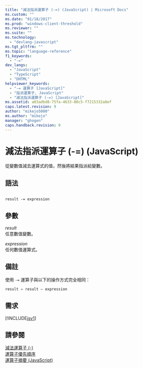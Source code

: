 ```yaml
---
title: "減法指派運算子 (-=) (JavaScript) | Microsoft Docs"
ms.custom: ""
ms.date: "01/18/2017"
ms.prod: "windows-client-threshold"
ms.reviewer: ""
ms.suite: ""
ms.technology: 
  - "devlang-javascript"
ms.tgt_pltfrm: ""
ms.topic: "language-reference"
f1_keywords: 
  - "-="
dev_langs: 
  - "JavaScript"
  - "TypeScript"
  - "DHTML"
helpviewer_keywords: 
  - "-= 運算子 [JavaScript]"
  - "指派運算子, JavaScript"
  - "減法指派運算子 (-=) [JavaScript]"
ms.assetid: a03adbd8-75fa-4633-80c5-f7215332a8ef
caps.latest.revision: 9
author: "mikejo5000"
ms.author: "mikejo"
manager: "ghogen"
caps.handback.revision: 9
---
```

# 減法指派運算子 (-=) (JavaScript)
從變數值減去運算式的值，然後將結果指派給變數。  
  
## 語法  
  
```  
  
result -= expression  
```  
  
## 參數  
 *result*  
 任意數值變數。  
  
 *expression*  
 任何數值運算式。  
  
## 備註  
 使用 `-=` 運算子與以下的操作方式完全相同：  
  
```javascript  
result = result – expression  
```  
  
## 需求  
 [!INCLUDE[jsv1](../../javascript/misc/includes/jsv1-md.md)]  
  
## 請參閱  
 [減法運算子 \(\-\)](../../javascript/reference/subtraction-operator-decrement-javascript.md)   
 [運算子優先順序](../../javascript/operator-subtractprecedence-javascript.md)   
 [運算子摘要 \(JavaScript\)](../../javascript/misc/operator-subtractsummary-javascript.md)